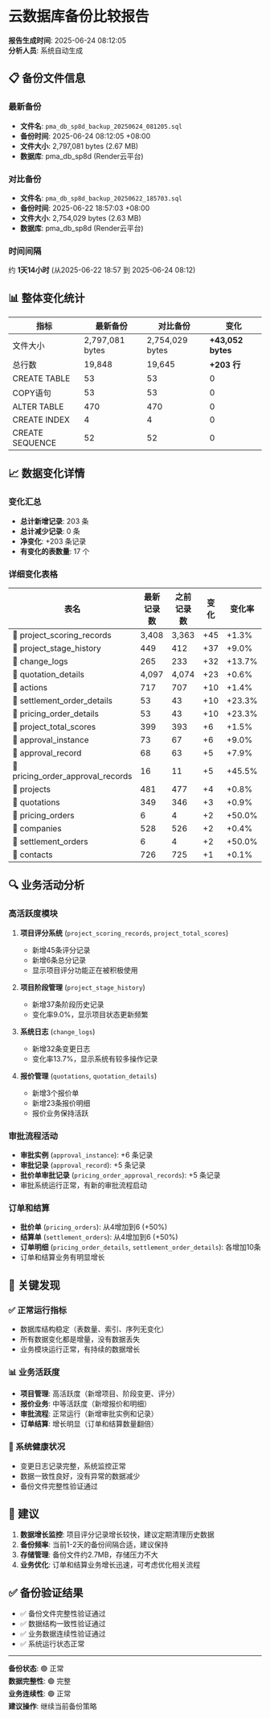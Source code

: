# 云数据库备份比较报告

**报告生成时间**: 2025-06-24 08:12:05  
**分析人员**: 系统自动生成

## 📋 备份文件信息

### 最新备份
- **文件名**: `pma_db_sp8d_backup_20250624_081205.sql`
- **备份时间**: 2025-06-24 08:12:05 +08:00
- **文件大小**: 2,797,081 bytes (2.67 MB)
- **数据库**: pma_db_sp8d (Render云平台)

### 对比备份
- **文件名**: `pma_db_sp8d_backup_20250622_185703.sql`
- **备份时间**: 2025-06-22 18:57:03 +08:00
- **文件大小**: 2,754,029 bytes (2.63 MB)
- **数据库**: pma_db_sp8d (Render云平台)

### 时间间隔
约 **1天14小时** (从2025-06-22 18:57 到 2025-06-24 08:12)

## 📊 整体变化统计

| 指标 | 最新备份 | 对比备份 | 变化 |
|------|----------|----------|------|
| 文件大小 | 2,797,081 bytes | 2,754,029 bytes | **+43,052 bytes** |
| 总行数 | 19,848 | 19,645 | **+203 行** |
| CREATE TABLE | 53 | 53 | 0 |
| COPY语句 | 53 | 53 | 0 |
| ALTER TABLE | 470 | 470 | 0 |
| CREATE INDEX | 4 | 4 | 0 |
| CREATE SEQUENCE | 52 | 52 | 0 |

## 📈 数据变化详情

### 变化汇总
- **总计新增记录**: 203 条
- **总计减少记录**: 0 条
- **净变化**: +203 条记录
- **有变化的表数量**: 17 个

### 详细变化表格

| 表名 | 最新记录数 | 之前记录数 | 变化 | 变化率 |
|------|------------|------------|------|--------|
| 🔺 project_scoring_records | 3,408 | 3,363 | +45 | +1.3% |
| 🔺 project_stage_history | 449 | 412 | +37 | +9.0% |
| 🔺 change_logs | 265 | 233 | +32 | +13.7% |
| 🔺 quotation_details | 4,097 | 4,074 | +23 | +0.6% |
| 🔺 actions | 717 | 707 | +10 | +1.4% |
| 🔺 settlement_order_details | 53 | 43 | +10 | +23.3% |
| 🔺 pricing_order_details | 53 | 43 | +10 | +23.3% |
| 🔺 project_total_scores | 399 | 393 | +6 | +1.5% |
| 🔺 approval_instance | 73 | 67 | +6 | +9.0% |
| 🔺 approval_record | 68 | 63 | +5 | +7.9% |
| 🔺 pricing_order_approval_records | 16 | 11 | +5 | +45.5% |
| 🔺 projects | 481 | 477 | +4 | +0.8% |
| 🔺 quotations | 349 | 346 | +3 | +0.9% |
| 🔺 pricing_orders | 6 | 4 | +2 | +50.0% |
| 🔺 companies | 528 | 526 | +2 | +0.4% |
| 🔺 settlement_orders | 6 | 4 | +2 | +50.0% |
| 🔺 contacts | 726 | 725 | +1 | +0.1% |

## 🔍 业务活动分析

### 高活跃度模块
1. **项目评分系统** (`project_scoring_records`, `project_total_scores`)
   - 新增45条评分记录
   - 新增6条总分记录
   - 显示项目评分功能正在被积极使用

2. **项目阶段管理** (`project_stage_history`)
   - 新增37条阶段历史记录
   - 变化率9.0%，显示项目状态更新频繁

3. **系统日志** (`change_logs`)
   - 新增32条变更日志
   - 变化率13.7%，显示系统有较多操作记录

4. **报价管理** (`quotations`, `quotation_details`)
   - 新增3个报价单
   - 新增23条报价明细
   - 报价业务保持活跃

### 审批流程活动
- **审批实例** (`approval_instance`): +6 条记录
- **审批记录** (`approval_record`): +5 条记录
- **批价单审批记录** (`pricing_order_approval_records`): +5 条记录
- 审批系统运行正常，有新的审批流程启动

### 订单和结算
- **批价单** (`pricing_orders`): 从4增加到6 (+50%)
- **结算单** (`settlement_orders`): 从4增加到6 (+50%)
- **订单明细** (`pricing_order_details`, `settlement_order_details`): 各增加10条
- 订单和结算业务有明显增长

## 🎯 关键发现

### ✅ 正常运行指标
- 数据库结构稳定（表数量、索引、序列无变化）
- 所有数据变化都是增量，没有数据丢失
- 业务模块运行正常，有持续的数据增长

### 📊 业务活跃度
- **项目管理**: 高活跃度（新增项目、阶段变更、评分）
- **报价业务**: 中等活跃度（新增报价和明细）
- **审批流程**: 正常运行（新增审批实例和记录）
- **订单结算**: 增长明显（订单和结算数量翻倍）

### 🔧 系统健康状况
- 变更日志记录完整，系统监控正常
- 数据一致性良好，没有异常的数据减少
- 备份文件完整性验证通过

## 📝 建议

1. **数据增长监控**: 项目评分记录增长较快，建议定期清理历史数据
2. **备份频率**: 当前1-2天的备份间隔合适，建议保持
3. **存储管理**: 备份文件约2.7MB，存储压力不大
4. **业务优化**: 订单和结算业务增长迅速，可考虑优化相关流程

## ✅ 备份验证结果

- ✅ 备份文件完整性验证通过
- ✅ 数据结构一致性验证通过  
- ✅ 业务数据连续性验证通过
- ✅ 系统运行状态正常

---

**备份状态**: 🟢 正常  
**数据完整性**: 🟢 完整  
**业务连续性**: 🟢 正常  
**建议操作**: 继续当前备份策略 